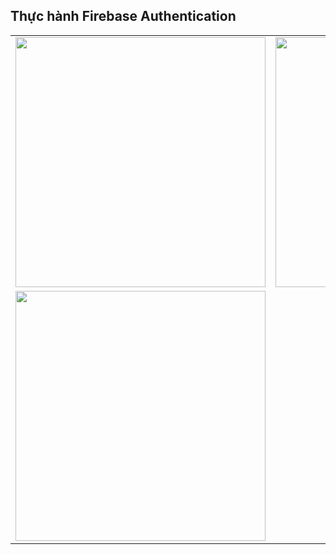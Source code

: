 ## Thực hành Firebase Authentication

<table>
  <tr>
    <td>
      <img src="https://github.com/user-attachments/assets/11969a6b-ac27-49d1-b285-037602fa56f8" width="400">
    </td>
    <td>
      <img src="https://github.com/user-attachments/assets/764133c3-bfe8-4b55-b374-d4cf4ce834c9" width="400">
    </td>
  </tr>
  <tr>
    <td>
      <img src="https://github.com/user-attachments/assets/6fb91b85-5ba7-412d-81ab-6503e251be32" width="400">
    </td>
  </tr>
</table>  
